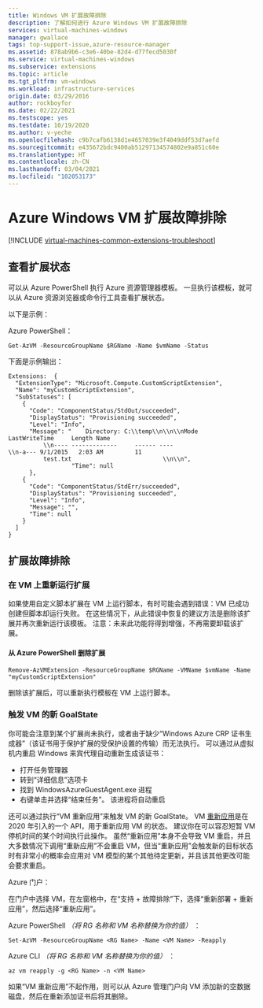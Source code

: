 ```yaml
---
title: Windows VM 扩展故障排除
description: 了解如何进行 Azure Windows VM 扩展故障排除
services: virtual-machines-windows
manager: gwallace
tags: top-support-issue,azure-resource-manager
ms.assetid: 878ab9b6-c3e6-40be-82d4-d77fecd5030f
ms.service: virtual-machines-windows
ms.subservice: extensions
ms.topic: article
ms.tgt_pltfrm: vm-windows
ms.workload: infrastructure-services
origin.date: 03/29/2016
author: rockboyfor
ms.date: 02/22/2021
ms.testscope: yes
ms.testdate: 10/19/2020
ms.author: v-yeche
ms.openlocfilehash: c9b7cafb6138d1e4657039e3f4049ddf53d7aefd
ms.sourcegitcommit: e435672bdc9400ab51297134574802e9a851c60e
ms.translationtype: HT
ms.contentlocale: zh-CN
ms.lasthandoff: 03/04/2021
ms.locfileid: "102053173"
---
```

# <a name="troubleshooting-azure-windows-vm-extension-failures"></a>Azure Windows VM 扩展故障排除
[!INCLUDE [virtual-machines-common-extensions-troubleshoot](../../../includes/virtual-machines-common-extensions-troubleshoot.md)]

## <a name="viewing-extension-status"></a>查看扩展状态
可以从 Azure PowerShell 执行 Azure 资源管理器模板。 一旦执行该模板，就可以从 Azure 资源浏览器或命令行工具查看扩展状态。

以下是示例：

Azure PowerShell：

```azurepowershell
Get-AzVM -ResourceGroupName $RGName -Name $vmName -Status
```

下面是示例输出：

```output
Extensions:  {
  "ExtensionType": "Microsoft.Compute.CustomScriptExtension",
  "Name": "myCustomScriptExtension",
  "SubStatuses": [
    {
      "Code": "ComponentStatus/StdOut/succeeded",
      "DisplayStatus": "Provisioning succeeded",
      "Level": "Info",
      "Message": "    Directory: C:\\temp\\n\\n\\nMode                LastWriteTime     Length Name
          \\n---- -------------     ------ ----                              \\n-a--- 9/1/2015   2:03 AM         11
          test.txt                          \\n\\n",
                  "Time": null
      },
    {
      "Code": "ComponentStatus/StdErr/succeeded",
      "DisplayStatus": "Provisioning succeeded",
      "Level": "Info",
      "Message": "",
      "Time": null
    }
  ]
}
```

## <a name="troubleshooting-extension-failures"></a>扩展故障排除

### <a name="rerun-the-extension-on-the-vm"></a>在 VM 上重新运行扩展
如果使用自定义脚本扩展在 VM 上运行脚本，有时可能会遇到错误：VM 已成功创建但脚本却运行失败。 在这些情况下，从此错误中恢复的建议方法是删除该扩展并再次重新运行该模板。
注意：未来此功能将得到增强，不再需要卸载该扩展。

#### <a name="remove-the-extension-from-azure-powershell"></a>从 Azure PowerShell 删除扩展
```azurepowershell
Remove-AzVMExtension -ResourceGroupName $RGName -VMName $vmName -Name "myCustomScriptExtension"
```

删除该扩展后，可以重新执行模板在 VM 上运行脚本。

### <a name="trigger-a-new-goalstate-to-the-vm"></a>触发 VM 的新 GoalState
你可能会注意到某个扩展尚未执行，或者由于缺少“Windows Azure CRP 证书生成器”（该证书用于保护扩展的受保护设置的传输）而无法执行。
可以通过从虚拟机内重启 Windows 来宾代理自动重新生成该证书：
- 打开任务管理器
- 转到“详细信息”选项卡
- 找到 WindowsAzureGuestAgent.exe 进程
- 右键单击并选择“结束任务”。 该进程将自动重启

还可以通过执行“VM 重新应用”来触发 VM 的新 GoalState。 VM [重新应用](https://docs.microsoft.com/rest/api/compute/virtualmachines/reapply)是在 2020 年引入的一个 API，用于重新应用 VM 的状态。 建议你在可以容忍短暂 VM 停机时间的某个时间执行此操作。 虽然“重新应用”本身不会导致 VM 重启，并且大多数情况下调用“重新应用”不会重启 VM，但当“重新应用”会触发新的目标状态时有非常小的概率会应用对 VM 模型的某个其他待定更新，并且该其他更改可能会要求重启。 

Azure 门户：

在门户中选择 VM，在左窗格中，在“支持 + 故障排除”下，选择“重新部署 + 重新应用”，然后选择“重新应用”。

Azure PowerShell *（将 RG 名称和 VM 名称替换为你的值）* ：

```azurepowershell
Set-AzVM -ResourceGroupName <RG Name> -Name <VM Name> -Reapply
```

Azure CLI *（将 RG 名称和 VM 名称替换为你的值）* ：

```azurecli
az vm reapply -g <RG Name> -n <VM Name>
```

如果“VM 重新应用”不起作用，则可以从 Azure 管理门户向 VM 添加新的空数据磁盘，然后在重新添加证书后将其删除。

<!--Update_Description: update meta properties, wording update, update link-->